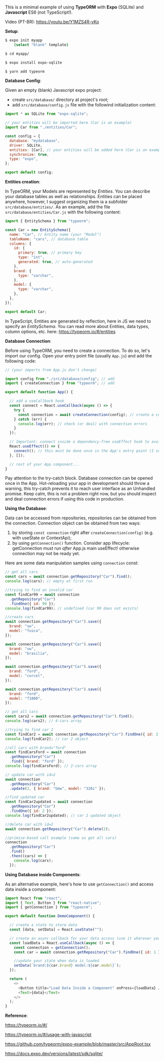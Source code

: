 This is a minimal example of using **TypeORM** with **Expo** (SQLite) and **Javascript** ES6 (not TypeScript!).

Video (PT-BR): https://youtu.be/Y1MZS4R-vKo

**Setup**:

```bash
$ expo init myapp
    (select "blank" template)

$ cd myapp/

$ expo install expo-sqlite

$ yarn add typeorm
```

**Database Config**:

Given an empty (blank) Javascript expo project:

- create `src/database/` directory at project's root;
- add `src/database/config.js` file with the followind initialization content:

```Javascript
import * as SQLite from "expo-sqlite";

// your entities will be imported here (Car is an example)
import Car from "./entities/Car";

const config = {
  database: "mydatabase",
  driver: SQLite,
  entities: [Car], // your entities will be added here (Car is an example)
  synchronize: true,
  type: "expo",
};

export default config;

```

**Entities creation**:

In TypeORM, your Models are represented by _Entities_. You can describe your database tables as well as relationships. Entities can be placed anywhere, however, I suggest organizing them ia a subfolder `src/database/entities/`. As an example, add the file `src/database/entities/Car.js` with the following content:

```Javascript
import { EntitySchema } from "typeorm";

const Car = new EntitySchema({
  name: "Car", // Entity name (your "Model")
  tableName: "cars", // database table
  columns: {
    id: {
      primary: true, // primary key
      type: "int",
      generated: true, // auto-generated
    },
    brand: {
      type: "varchar",
    },
    model: {
      type: "varchar",
    },
  },
});

export default Car;
```

In TypeScript, Entities are generated by reflection, here in JS we need to specify an _EntitySchema_. You can read more about Entities, data types, column options, etc. here: https://typeorm.io/#/entities

**Database Connection**:

Before using TypeORM, you need to create a connection. To do so, let's import our config. Open your entry point file (usually `App.js`) and add the following code:

```Javascript
// (your imports from App.js don't change)

import config from "./src/database/config"; // add
import { createConnection } from "typeorm"; // add

export default function App() {

  // add a useCallback hook
  const connect = React.useCallback(async () => {
    try {
      const connection = await createConnection(config); // create a connection with our config
    } catch (err) {
      console.log(err); // check (or deal) with connection errors
    }
  });

  // Important: connect inside a dependency-free useEffect hook to avoid multiple calls.
  React.useEffect(() => {
    connect(); // this must be done once in the App's entry point (I suggest here in App.js)
  }, []);

  // rest of your App component...
}
```

Pay attention to the try-catch block. Database connection can be opened once in the App. Hot-reloading your app in development should throw a warning, this try-catch prevents it to reach user interface as an Unhandled promise. Keep calm, this is not a problem right now, but you should inspect and deal connection errors if using this code in production.

**Using the Database**:

Data can be accessed from repositories, repositories can be obtained from the connection. Connection object can be obtained from two ways:

1. by storing `const connection` right after `createConnection(config)` (e.g. with useState or ContextApi);
2. by using `getConnection()` function. Consider app lifecycle: getConnection must run _after_ App.js main useEffect! otherwise connection may not be ready yet.

Here are some data manipulation samples using `connection` const:

```Javascript
// get all cars
const cars = await connection.getRepository("Car").find();
console.log(cars); // empty at first run

//trying to find an invalid car
const findCar99 = await connection
  .getRepository("Car")
  .findOne({ id: 99 });
console.log(findCar99); // undefined (car 99 does not exists)

//create cars
await connection.getRepository("Car").save({
  brand: "vw",
  model: "fusca",
});

await connection.getRepository("Car").save({
  brand: "vw",
  model: "brasilia",
});

await connection.getRepository("Car").save({
  brand: "ford",
  model: "corcel",
});

await connection.getRepository("Car").save({
  brand: "ford",
  model: "f1000",
});

// get all cars
const cars2 = await connection.getRepository("Car").find();
console.log(cars2); // 4-cars array

//trying to find car 2
const findCar2 = await connection.getRepository("Car").findOne({ id: 2 });
console.log(findCar2); // car 2 object

//all cars with brand="ford"
const findCarsFord = await connection
  .getRepository("Car")
  .find({ brand: "ford" });
console.log(findCarsFord); // 2-cars array

// update car with id=2
await connection
  .getRepository("Car")
  .update(2, { brand: "bmw", model: "320i" });

//find updated car
const findCar2updated = await connection
  .getRepository("Car")
  .findOne({ id: 2 });
console.log(findCar2updated); // car 2 updated object

//delete car with id=2
await connection.getRepository("Car").delete(2);

//primise-based call example (same as get all cars)
connection
  .getRepository("Car")
  .find()
  .then((cars) => {
    console.log(cars);
  });
```

**Using Database inside Components**:

As an alternative example, here's how to use `getConnection()` and access data inside a component:

```Javascript
import React from "react";
import { Text, Button } from "react-native";
import { getConnection } from "typeorm";

export default function DemoComponent() {

  // create a state to store data
  const [data, setData] = React.useState("");

  // create an async callback for your data access (use it wherever you want- example in Button)
  const loadData = React.useCallback(async () => {
    const connection = getConnection();
    const car = await connection.getRepository("Car").findOne({ id: 1 });

    //update your state when data is loaded
    setData(`brand:${car.brand} model:${car.model}`);
  });

  return (
    <>
      <Button title="Load Data Inside a Component" onPress={loadData} />
      <Text>{data}</Text>
    </>
  );
}

```

**Reference**:

https://typeorm.io/#/

https://typeorm.io/#/usage-with-javascript

https://github.com/typeorm/expo-example/blob/master/src/AppRoot.tsx

https://docs.expo.dev/versions/latest/sdk/sqlite/

